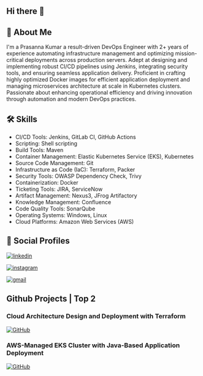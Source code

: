 ## Hi there 👋

## 🚀 About Me
I'm a Prasanna Kumar a result-driven DevOps Engineer with 2+ years of experience automating infrastructure management and optimizing mission-critical deployments across production servers. Adept at designing and implementing robust CI/CD pipelines using Jenkins, integrating security tools, and ensuring seamless application delivery. Proficient in crafting highly optimized Docker images for efficient application deployment and managing microservices architecture at scale in Kubernetes clusters. Passionate about enhancing operational efficiency and driving innovation through automation and modern DevOps practices.


## 🛠 Skills

* CI/CD Tools: Jenkins, GitLab CI, GitHub Actions
* Scripting: Shell scripting
* Build Tools: Maven
* Container Management: Elastic Kubernetes Service (EKS), Kubernetes
* Source Code Management: Git
* Infrastructure as Code (IaC): Terraform, Packer
* Security Tools: OWASP Dependency Check, Trivy
* Containerization: Docker
* Ticketing Tools: JIRA, ServiceNow
* Artifact Management: Nexus3, JFrog Artifactory
* Knowledge Management: Confluence
* Code Quality Tools: SonarQube
* Operating Systems: Windows, Linux
* Cloud Platforms: Amazon Web Services (AWS)


## 🔗 Social Profiles

[![linkedin](https://img.shields.io/badge/linkedin-0A66C2?style=for-the-badge&logo=linkedin&logoColor=white)](https://www.linkedin.com/in/prasanna-kumar-singanamalla/)

[![instagram](https://img.shields.io/badge/instagram-E4405F?style=for-the-badge&logo=instagram&logoColor=white)](https://www.instagram.com/your_instagram_handle/)

[![gmail](https://img.shields.io/badge/gmail-D14836?style=for-the-badge&logo=gmail&logoColor=white)](mailto:prasannakumarsinganamalla@gmail.com)



## Github Projects | Top 2

### Cloud Architecture Design and Deployment with Terraform
[![GitHub](https://img.shields.io/badge/github-181717?style=for-the-badge&logo=github&logoColor=white)](https://github.com/spkumar17/about_Project2.git)

### AWS-Managed EKS Cluster with Java-Based Application Deployment
[![GitHub](https://img.shields.io/badge/github-181717?style=for-the-badge&logo=github&logoColor=white)](https://github.com/spkumar17/about_project1.git)



